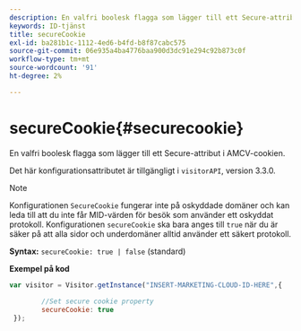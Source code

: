 ```yaml
---
description: En valfri boolesk flagga som lägger till ett Secure-attribut i AMCV-cookien.
keywords: ID-tjänst
title: secureCookie
exl-id: ba281b1c-1112-4ed6-b4fd-b8f87cabc575
source-git-commit: 06e935a4ba4776baa900d3dc91e294c92b873c0f
workflow-type: tm+mt
source-wordcount: '91'
ht-degree: 2%

---
```


# secureCookie{#securecookie}

En valfri boolesk flagga som lägger till ett Secure-attribut i AMCV-cookien.

Det här konfigurationsattributet är tillgängligt i `visitorAPI`, version 3.3.0.

>[!NOTE]
>
>Konfigurationen `SecureCookie` fungerar inte på oskyddade domäner och kan leda till att du inte får MID-värden för besök som använder ett oskyddat protokoll. Konfigurationen `secureCookie` ska bara anges till `true` när du är säker på att alla sidor och underdomäner alltid använder ett säkert protokoll.

**Syntax:** `secureCookie: true | false` (standard)

**Exempel på kod**

```js
var visitor = Visitor.getInstance("INSERT-MARKETING-CLOUD-ID-HERE",{ 
 
        //Set secure cookie property 
        secureCookie: true 
 });
```
